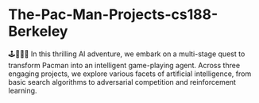 # The-Pac-Man-Projects-cs188-Berkeley
🕹️👻👾👻 In this thrilling AI adventure, we embark on a multi-stage quest to transform Pacman into an intelligent game-playing agent. Across three engaging projects, we explore various facets of artificial intelligence, from basic search algorithms to adversarial competition and reinforcement learning.
